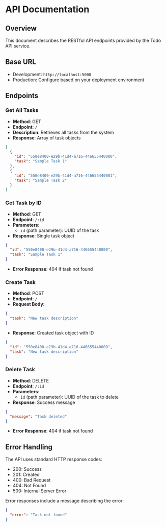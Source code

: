 # API Documentation

## Overview
This document describes the RESTful API endpoints provided by the Todo API service.

## Base URL
- Development: `http://localhost:5000`
- Production: Configure based on your deployment environment

## Endpoints

### Get All Tasks
- **Method**: GET
- **Endpoint**: `/`
- **Description**: Retrieves all tasks from the system
- **Response**: Array of task objects
```json
[
  {
    "id": "550e8400-e29b-41d4-a716-446655440000",
    "task": "Sample Task 1"
  },
  {
    "id": "550e8400-e29b-41d4-a716-446655440001",
    "task": "Sample Task 2"
  }
]
```

### Get Task by ID
- **Method**: GET
- **Endpoint**: `/:id`
- **Parameters**: 
  - `id` (path parameter): UUID of the task
- **Response**: Single task object
```json
{
  "id": "550e8400-e29b-41d4-a716-446655440000",
  "task": "Sample Task 1"
}
```
- **Error Response**: 404 if task not found

### Create Task
- **Method**: POST
- **Endpoint**: `/`
- **Request Body**:
```json
{
  "task": "New task description"
}
```
- **Response**: Created task object with ID
```json
{
  "id": "550e8400-e29b-41d4-a716-446655440000",
  "task": "New task description"
}
```

### Delete Task
- **Method**: DELETE
- **Endpoint**: `/:id`
- **Parameters**:
  - `id` (path parameter): UUID of the task to delete
- **Response**: Success message
```json
{
  "message": "Task deleted"
}
```
- **Error Response**: 404 if task not found

## Error Handling
The API uses standard HTTP response codes:
- 200: Success
- 201: Created
- 400: Bad Request
- 404: Not Found
- 500: Internal Server Error

Error responses include a message describing the error:
```json
{
  "error": "Task not found"
}
```